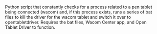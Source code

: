 Python script that constantly checks for a process related to a pen tablet being connected (wacom) and, if this process exists, runs a series of bat files to kill the driver for the wacom tablet and switch it over to opentabletdriver. Requires the bat files, Wacom Center app, and Open Tablet Driver to function.
